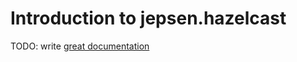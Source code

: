 # Introduction to jepsen.hazelcast

TODO: write [great documentation](https://jacobian.org/writing/what-to-write/)
